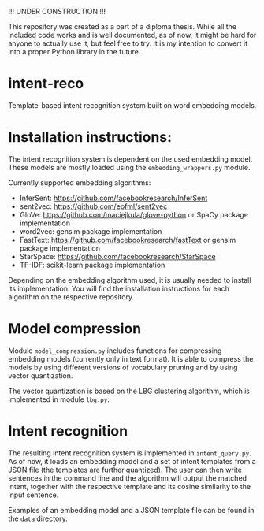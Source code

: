 !!! UNDER CONSTRUCTION !!!

This repository was created as a part of a diploma thesis. While all the included code works and is well documented, as of now, it might be hard for anyone to actually use it, but feel free to try. It is my intention to convert it into a proper Python library in the future.

# intent-reco
Template-based intent recognition system built on word embedding models.

# Installation instructions:
The intent recognition system is dependent on the used embedding model. These models are mostly loaded using the ```embedding_wrappers.py``` module.

Currently supported embedding algorithms:
* InferSent: https://github.com/facebookresearch/InferSent
* sent2vec: https://github.com/epfml/sent2vec
* GloVe: https://github.com/maciejkula/glove-python or SpaCy package implementation
* word2vec: gensim package implementation
* FastText: https://github.com/facebookresearch/fastText or gensim package implementation
* StarSpace: https://github.com/facebookresearch/StarSpace
* TF-IDF: scikit-learn package implementation

Depending on the embedding algorithm used, it is usually needed to install its implementation. You will find the installation instructions for each algorithm on the respective repository.

# Model compression

Module ```model_compression.py``` includes functions for compressing embedding models (currently only in text format). It is able to compress the models by using different versions of vocabulary pruning and by using vector quantization.

The vector quantization is based on the LBG clustering algorithm, which is implemented in module ```lbg.py```.

# Intent recognition

The resulting intent recognition system is implemented in ```intent_query.py```. As of now, it loads an embedding model and a set of intent templates from a JSON file (the templates are further quantized). The user can then write sentences in the command line and the algorithm will output the matched intent, together with the respective template and its cosine similarity to the input sentence.

Examples of an embedding model and a JSON template file can be found in the ```data``` directory.

